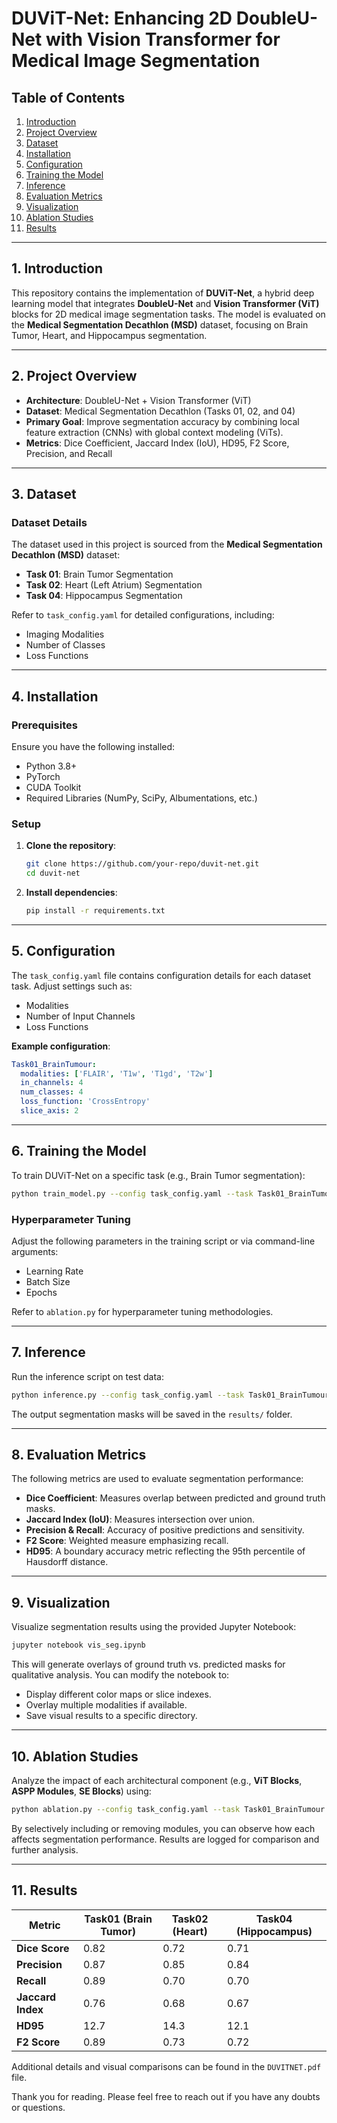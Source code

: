 # DUViT-Net: Enhancing 2D DoubleU-Net with Vision Transformer for Medical Image Segmentation

## Table of Contents
1. [Introduction](#1-introduction)  
2. [Project Overview](#2-project-overview)  
3. [Dataset](#3-dataset)  
4. [Installation](#4-installation)  
5. [Configuration](#5-configuration)  
6. [Training the Model](#6-training-the-model)  
7. [Inference](#7-inference)  
8. [Evaluation Metrics](#8-evaluation-metrics)  
9. [Visualization](#9-visualization)  
10. [Ablation Studies](#10-ablation-studies)  
11. [Results](#11-results) 

---

## 1. Introduction
This repository contains the implementation of **DUViT-Net**, a hybrid deep learning model that integrates **DoubleU-Net** and **Vision Transformer (ViT)** blocks for 2D medical image segmentation tasks. The model is evaluated on the **Medical Segmentation Decathlon (MSD)** dataset, focusing on Brain Tumor, Heart, and Hippocampus segmentation.

---

## 2. Project Overview
- **Architecture**: DoubleU-Net + Vision Transformer (ViT)  
- **Dataset**: Medical Segmentation Decathlon (Tasks 01, 02, and 04)  
- **Primary Goal**: Improve segmentation accuracy by combining local feature extraction (CNNs) with global context modeling (ViTs).  
- **Metrics**: Dice Coefficient, Jaccard Index (IoU), HD95, F2 Score, Precision, and Recall  

---

## 3. Dataset

### Dataset Details
The dataset used in this project is sourced from the **Medical Segmentation Decathlon (MSD)** dataset:
- **Task 01**: Brain Tumor Segmentation  
- **Task 02**: Heart (Left Atrium) Segmentation  
- **Task 04**: Hippocampus Segmentation  

Refer to `task_config.yaml` for detailed configurations, including:
- Imaging Modalities  
- Number of Classes  
- Loss Functions  

---

## 4. Installation

### Prerequisites
Ensure you have the following installed:
- Python 3.8+  
- PyTorch  
- CUDA Toolkit  
- Required Libraries (NumPy, SciPy, Albumentations, etc.)  

### Setup
1. **Clone the repository**:
   ```bash
   git clone https://github.com/your-repo/duvit-net.git
   cd duvit-net
   ```
2. **Install dependencies**:
   ```bash
   pip install -r requirements.txt
   ```

---

## 5. Configuration
The `task_config.yaml` file contains configuration details for each dataset task. Adjust settings such as:
- Modalities  
- Number of Input Channels  
- Loss Functions  

**Example configuration**:
```yaml
Task01_BrainTumour:
  modalities: ['FLAIR', 'T1w', 'T1gd', 'T2w']
  in_channels: 4
  num_classes: 4
  loss_function: 'CrossEntropy'
  slice_axis: 2
```

---

## 6. Training the Model

To train DUViT-Net on a specific task (e.g., Brain Tumor segmentation):
```bash
python train_model.py --config task_config.yaml --task Task01_BrainTumour
```

### Hyperparameter Tuning
Adjust the following parameters in the training script or via command-line arguments:
- Learning Rate  
- Batch Size  
- Epochs  

Refer to `ablation.py` for hyperparameter tuning methodologies.

---

## 7. Inference

Run the inference script on test data:
```bash
python inference.py --config task_config.yaml --task Task01_BrainTumour --checkpoint model_checkpoint.pth
```
The output segmentation masks will be saved in the `results/` folder.

---

## 8. Evaluation Metrics

The following metrics are used to evaluate segmentation performance:
- **Dice Coefficient**: Measures overlap between predicted and ground truth masks.  
- **Jaccard Index (IoU)**: Measures intersection over union.  
- **Precision & Recall**: Accuracy of positive predictions and sensitivity.  
- **F2 Score**: Weighted measure emphasizing recall.  
- **HD95**: A boundary accuracy metric reflecting the 95th percentile of Hausdorff distance.

---

## 9. Visualization

Visualize segmentation results using the provided Jupyter Notebook:
```bash
jupyter notebook vis_seg.ipynb
```
This will generate overlays of ground truth vs. predicted masks for qualitative analysis. You can modify the notebook to:
- Display different color maps or slice indexes.  
- Overlay multiple modalities if available.  
- Save visual results to a specific directory.

---

## 10. Ablation Studies

Analyze the impact of each architectural component (e.g., **ViT Blocks**, **ASPP Modules**, **SE Blocks**) using:
```bash
python ablation.py --config task_config.yaml --task Task01_BrainTumour
```
By selectively including or removing modules, you can observe how each affects segmentation performance. Results are logged for comparison and further analysis.

---

## 11. Results

| **Metric**        | **Task01 (Brain Tumor)** | **Task02 (Heart)** | **Task04 (Hippocampus)** |
|-------------------|--------------------------|--------------------|--------------------------|
| **Dice Score**    | 0.82                    | 0.72               | 0.71                     |
| **Precision**     | 0.87                    | 0.85               | 0.84                     |
| **Recall**        | 0.89                    | 0.70               | 0.70                     |
| **Jaccard Index** | 0.76                    | 0.68               | 0.67                     |
| **HD95**          | 12.7                    | 14.3               | 12.1                     |
| **F2 Score**      | 0.89                    | 0.73               | 0.72                     |

Additional details and visual comparisons can be found in the `DUVITNET.pdf` file.

Thank you for reading. Please feel free to reach out if you have any doubts or questions.
